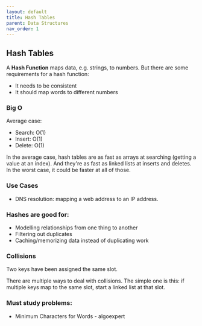 ```yaml
---
layout: default
title: Hash Tables
parent: Data Structures
nav_order: 1
---
```


## Hash Tables

A **Hash Function** maps data, e.g. strings, to numbers. But there are some requirements for a hash function:

* It needs to be consistent
* It should map words to different numbers

### Big O

Average case:

* Search: O(1)
* Insert: O(1)
* Delete: O(1)

In the average case, hash tables are as fast as arrays at searching (getting a value
at an index). And they're as fast as linked lists at inserts and deletes. In the worst
case, it could be faster at all of those.

### Use Cases

* DNS resolution: mapping a web address to an IP address.

### Hashes are good for:

* Modelling relationships from one thing to another
* Filtering out duplicates
* Caching/memorizing data instead of duplicating work

### Collisions

Two keys have been assigned the same slot.

There are multiple ways to deal with collisions. The simple one is this: if multiple
keys map to the same slot, start a linked list at that slot.

### Must study problems:

* Minimum Characters for Words - algoexpert 
